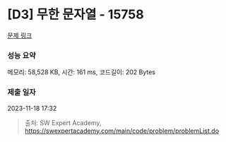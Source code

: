 # [D3] 무한 문자열 - 15758 

[문제 링크](https://swexpertacademy.com/main/code/problem/problemDetail.do?contestProbId=AYP5JmsqcngDFATW) 

### 성능 요약

메모리: 58,528 KB, 시간: 161 ms, 코드길이: 202 Bytes

### 제출 일자

2023-11-18 17:32



> 출처: SW Expert Academy, https://swexpertacademy.com/main/code/problem/problemList.do
